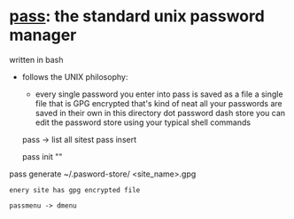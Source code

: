 # [pass](https://www.passwordstore.org/): the standard unix password manager

written in bash

- follows the UNIX philosophy:
    - every single password you enter into pass is saved as a file a single file that is GPG encrypted that's kind of neat all your passwords are saved in their own in this directory dot password dash store you can edit the password store using your typical shell commands





    pass -> list all sitest
    pass insert <website>

    pass init "<gpg-key>"

pass generate
    ~/.pasword-store/
        <site_name>.gpg

    enery site has gpg encrypted file

    passmenu -> dmenu 